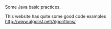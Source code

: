 Some Java basic practices.

This website has quite some good code examples
http://www.algolist.net/Algorithms/

